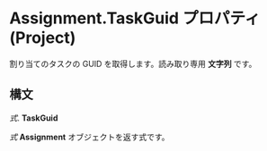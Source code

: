 
# Assignment.TaskGuid プロパティ (Project)

割り当てのタスクの GUID を取得します。読み取り専用 **文字列** です。


## 構文

 _式_. **TaskGuid**

 _式_ **Assignment** オブジェクトを返す式です。

